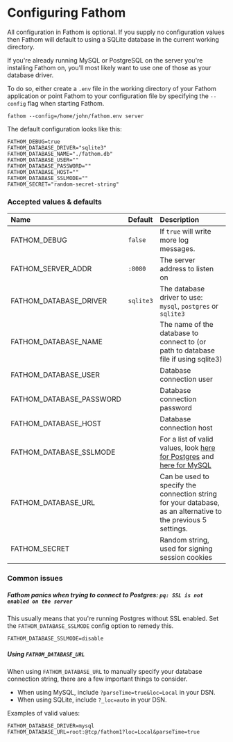 # Configuring Fathom

All configuration in Fathom is optional. If you supply no configuration values then Fathom will default to using a SQLite database in the current working directory.

If you're already running MySQL or PostgreSQL on the server you're installing Fathom on, you'll most likely want to use one of those as your database driver.

To do so, either create a `.env` file in the working directory of your Fathom application or point Fathom to your configuration file by specifying the `--config` flag when starting Fathom.

`
fathom --config=/home/john/fathom.env server
`

The default configuration looks like this:

```
FATHOM_DEBUG=true
FATHOM_DATABASE_DRIVER="sqlite3"
FATHOM_DATABASE_NAME="./fathom.db"
FATHOM_DATABASE_USER=""
FATHOM_DATABASE_PASSWORD=""
FATHOM_DATABASE_HOST=""
FATHOM_DATABASE_SSLMODE=""
FATHOM_SECRET="random-secret-string"
```

### Accepted values & defaults

| Name | Default | Description
| :---- | :---| :---
| FATHOM_DEBUG | `false` | If `true` will write more log messages.
| FATHOM_SERVER_ADDR | `:8080` | The server address to listen on
| FATHOM_DATABASE_DRIVER | `sqlite3` | The database driver to use: `mysql`, `postgres` or `sqlite3`
| FATHOM_DATABASE_NAME |  | The name of the database to connect to (or path to database file if using sqlite3)
| FATHOM_DATABASE_USER |  | Database connection user
| FATHOM_DATABASE_PASSWORD | | Database connection password
| FATHOM_DATABASE_HOST |  | Database connection host
| FATHOM_DATABASE_SSLMODE | | For a list of valid values, look [here for Postgres](https://www.postgresql.org/docs/9.1/static/libpq-ssl.html#LIBPQ-SSL-PROTECTION) and [here for MySQL](https://github.com/Go-SQL-Driver/MySQL/#tls)
| FATHOM_DATABASE_URL | | Can be used to specify the connection string for your database, as an alternative to the previous 5 settings. 
| FATHOM_SECRET |  | Random string, used for signing session cookies

### Common issues

##### Fathom panics when trying to connect to Postgres: `pq: SSL is not enabled on the server`

This usually means that you're running Postgres without SSL enabled. Set the `FATHOM_DATABASE_SSLMODE` config option to remedy this.

```
FATHOM_DATABASE_SSLMODE=disable
```

##### Using `FATHOM_DATABASE_URL`

When using `FATHOM_DATABASE_URL` to manually specify your database connection string, there are a few important things to consider.

- When using MySQL, include `?parseTime=true&loc=Local` in your DSN.
- When using SQLite, include `?_loc=auto` in your DSN.

Examples of valid values:

```
FATHOM_DATABASE_DRIVER=mysql
FATHOM_DATABASE_URL=root:@tcp/fathom1?loc=Local&parseTime=true
```
